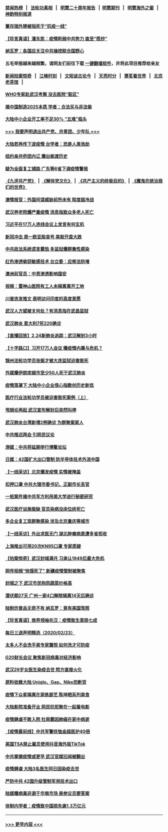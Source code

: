 #### [禁闻热榜](热点新闻.md?=0)  &nbsp;&nbsp;|&nbsp;&nbsp; [法轮功真相](https://github.com/gfw-breaker/truth/blob/master/README.md?=0) &nbsp;&nbsp;|&nbsp;&nbsp; [明慧二十周年报告](https://github.com/gfw-breaker/mh-reports/blob/master/README.md?=0) &nbsp;&nbsp;|&nbsp;&nbsp;[明慧期刊](https://github.com/gfw-breaker/mh-qikan) &nbsp;&nbsp;|&nbsp;&nbsp; [明慧海外之窗](https://github.com/gfw-breaker/mh-news/blob/master/README.md?=0) &nbsp;&nbsp;|&nbsp;&nbsp; [神韵特别报道](https://github.com/gfw-breaker/mh-news/blob/master/shenyun.md?=0)
#### [董存瑞外甥被指死于“抗疫一线”](../pages/nsc413/n11892559.md?t=02250401) 
#### [【珍言真语】潘东凯：疫情削弱中共势力 直至“揽炒”](../pages/nsc413/n11892866.md?t=02250401) 
#### [纳瓦罗：各国应关注中共操控联合国野心](../pages/nsc413/n11892856.md?t=02250401) 
#### 五毛举报越来越频繁，请网友们前往下载 [一键翻墙软件](https://github.com/gfw-breaker/ssr-accounts)，并将此项目推荐给亲友
#### [新闻拍案惊奇](https://github.com/gfw-breaker/banned-news/blob/master/pages/link4.md) &nbsp;&nbsp;|&nbsp;&nbsp; [江峰时刻](https://github.com/gfw-breaker/banned-news/blob/master/pages/link4.md) &nbsp;&nbsp;|&nbsp;&nbsp; [文昭谈古论今](https://github.com/gfw-breaker/banned-news/blob/master/pages/link4.md) &nbsp;&nbsp;|&nbsp;&nbsp; [天亮时分](https://github.com/gfw-breaker/banned-news/blob/master/pages/link4.md) &nbsp;&nbsp;|&nbsp;&nbsp; [萧茗看世界](https://github.com/gfw-breaker/banned-news/blob/master/pages/link4.md) &nbsp;&nbsp;|&nbsp;&nbsp; [北京老茶馆](https://github.com/gfw-breaker/banned-news/blob/master/pages/link4.md) &nbsp;&nbsp;|&nbsp;&nbsp; 
#### [WHO专家赴武汉考察 没去医院“脏区”](../pages/nsc413/n11892736.md?t=02250401) 
#### [揭中国制造2025本质 学者：合法买与非法偷](../pages/nsc413/n11892146.md?t=02250401) 
#### [大陆中小企业开工率不足30% “五难”临头](../pages/nsc413/n11892702.md?t=02250401) 
#### [>>> 我要声明退出共产党、共青团、少年队 <<<](https://github.com/begood0513/goodnews/blob/master/quit/letter.md) 
#### [大陆若再传下波疫情 台学者：恐是人类浩劫](../pages/nsc413/n11892202.md?t=02250401) 
#### [纽约亲共侨团内讧 爆出偷渡历史](../pages/nsc413/n11891235.md?t=02250401) 
#### [疑为全面复工铺路 广东等6省下调疫情警报](../pages/nsc413/n11892716.md?t=02250401) 
#### [《九评共产党》](https://github.com/begood0513/9ping.md/blob/master/README.md) &nbsp;|&nbsp; [《解体党文化》](../../../../jtdwh.md/blob/master/README.md)  &nbsp;|&nbsp; [《共产主义的终极目的》](../../../../gczydzjmd.md/blob/master/README.md) &nbsp;|&nbsp; [《魔鬼在统治我们的世界》](../../../../mgztzwmdsj.md/blob/master/README.md) 
#### [澳情报官：外国间谍威胁前所未有 程度超冷战](../pages/nsc413/n11892672.md?t=02250401) 
#### [武汉养老院爆严重疫情 消息指致众多老人死亡](../pages/nsc413/n11892451.md?t=02250401) 
#### [习近平在17万人连线会议上发言有何玄机](../pages/nsc413/n11892603.md?t=02250401) 
#### [新冠冲击 周一欧亚股哀号 美股开盘大跌](../pages/nsc413/n11892648.md?t=02250401) 
#### [中共政法系统谎言露馅 多监狱爆群集性感染](../pages/nsc413/n11890720.md?t=02250401) 
#### [红色渗透偷窃敏感技术 台立委：应修法防堵](../pages/nsc413/n11892337.md?t=02250401) 
#### [澳洲前官员：中资渗透影响国安](../pages/nsc413/n11892279.md?t=02250401) 
#### [视频：雷神山医院有工人未隔离离开工地](../pages/nsc413/n11892113.md?t=02250401) 
#### [川普连发推文 表明访问印度的高度意愿](../pages/nsc413/n11891927.md?t=02250401) 
#### [武汉人方斌被关何处？有消息指在武昌监狱](../pages/nsc413/n11891753.md?t=02250401) 
#### [武汉肺炎 意大利7死220确诊](../pages/nsc413/n11892166.md?t=02250401) 
#### [【直播回放】2.24新肺炎追踪：武汉解封3小时](../pages/nsc413/n11892242.md?t=02250401) 
#### [【十字路口】习开17万人会议 曝疫情内幕与危机？](../pages/nsc413/n11890795.md?t=02250401) 
#### [锦州法轮功学员张振才被大连监狱迫害致死](../pages/nsc413/n11892086.md?t=02250401) 
#### [外媒爆伊朗库姆市至少50人死于武汉肺炎](../pages/nsc413/n11891996.md?t=02250401) 
#### [疫情笼罩下 大陆中小企业信心指数创历史新低](../pages/nsc413/n11892057.md?t=02250401) 
#### [医疗行业法轮功学员被迫害致死案例（上）](../pages/nsc413/n11883051.md?t=02250401) 
#### [甩锅论再起 武汉宣布解封后突然叫停](../pages/nsc413/n11891989.md?t=02250401) 
#### [武汉肺炎台湾新增2例确诊 为群聚案家人](../pages/nsc413/n11891893.md?t=02250401) 
#### [中共推迟两会 引网民议论](../pages/nsc413/n11891891.md?t=02250401) 
#### [港媒：中共将延期举行博鳌论坛](../pages/nsc413/n11891175.md?t=02250401) 
#### [日媒：42国扩大出口管制 防半导体技术外流中国](../pages/nsc413/n11891730.md?t=02250401) 
#### [【一线采访】北京爆发疫情 实情被掩盖](../pages/nsc413/n11891627.md?t=02250401) 
#### [扣押口罩 中共大理市委书记、正副市长丢官](../pages/nsc413/n11891329.md?t=02250401) 
#### [一桩案件揭中共军方利用美大学进行秘密研究](../pages/nsc413/n11891206.md?t=02250401) 
#### [武汉医疗设施极缺 官员染病没床位终死亡](../pages/nsc413/n11891083.md?t=02250401) 
#### [多企业复工现群聚感染 涉及北京重庆等城市](../pages/nsc413/n11891050.md?t=02250401) 
#### [【一线采访】外出求医无门 湖北肿瘤病患遭多省拒收](../pages/nsc413/n11891119.md?t=02250401) 
#### [上海推出可用20次KN95口罩 专家质疑](../pages/nsc413/n11891298.md?t=02250401) 
#### [【拍案惊奇】武汉封城满月 习承认1949后最大危机](../pages/nsc413/n11890587.md?t=02250401) 
#### [网传视频“快饿死了” 新疆疫情管制被聚焦](../pages/nsc413/n11890716.md?t=02250401) 
#### [封城之下 武汉市民抱怨蔬菜价格高](../pages/nsc413/n11890584.md?t=02250401) 
#### [潜伏期27天 广州一家4口解除隔离14天后确诊](../pages/nsc413/n11891015.md?t=02250401) 
#### [陆制仿冒品无奇不有 纳瓦罗：竟有美国驾照](../pages/nsc413/n11890953.md?t=02250401) 
#### [【珍言真语】商界领袖毛汉：疫情致生意损七成](../pages/nsc413/n11890348.md?t=02250401) 
#### [每日三退声明精选（2020/02/23）](../pages/nsc413/n11890908.md?t=02250401) 
#### [太多人不会洗手美专家震惊 如何洗才可防疫](../pages/nsc413/n11875866.md?t=02250401) 
#### [G20财长会议 聚焦新冠病毒对经济影响](../pages/nsc413/n11890400.md?t=02250401) 
#### [武汉29岁女医生染疫去世 院方直接火化](../pages/nsc413/n11889691.md?t=02250401) 
#### [原料依赖大陆 Uniqlo、Gap、Nike恐断货](../pages/nsc413/n11890618.md?t=02250401) 
#### [疫情下众星隔离在家练厨艺 陈坤晒系列美食](../pages/nsc413/n11890193.md?t=02250401) 
#### [大陆影院准备开业 网民抗拒聚在一起看电影](../pages/nsc413/n11890466.md?t=02250401) 
#### [疫情肆虐不敢入院 杜雨露因肺癌在家中病逝](../pages/nsc413/n11890373.md?t=02250401) 
#### [【疫情最前线】中共军警抚恤金超医护40倍](../pages/nsc413/n11890458.md?t=02250401) 
#### [美国TSA禁止雇员使用抖音海外版TikTok](../pages/nsc413/n11890500.md?t=02250401) 
#### [中共掌握疫情或更早 武汉官媒旧闻被翻出](../pages/nsc413/n11890388.md?t=02250401) 
#### [疫情肆虐 大陆3名医生同日因染疫去世](../pages/nsc413/n11890371.md?t=02250401) 
#### [严防中共 42国升级管制军用技术出口](../pages/nsc413/n11890362.md?t=02250401) 
#### [陆媒曝病毒非源于华南市场 美参议员要答案](../pages/nsc413/n11890306.md?t=02250401) 
#### [体制内学者：疫情致中国损失逾1.3万亿元](../pages/nsc413/n11890220.md?t=02250401) 

----
#### [ >>> 更早内容 <<< ](../indexes/nsc413-earlier.md)
